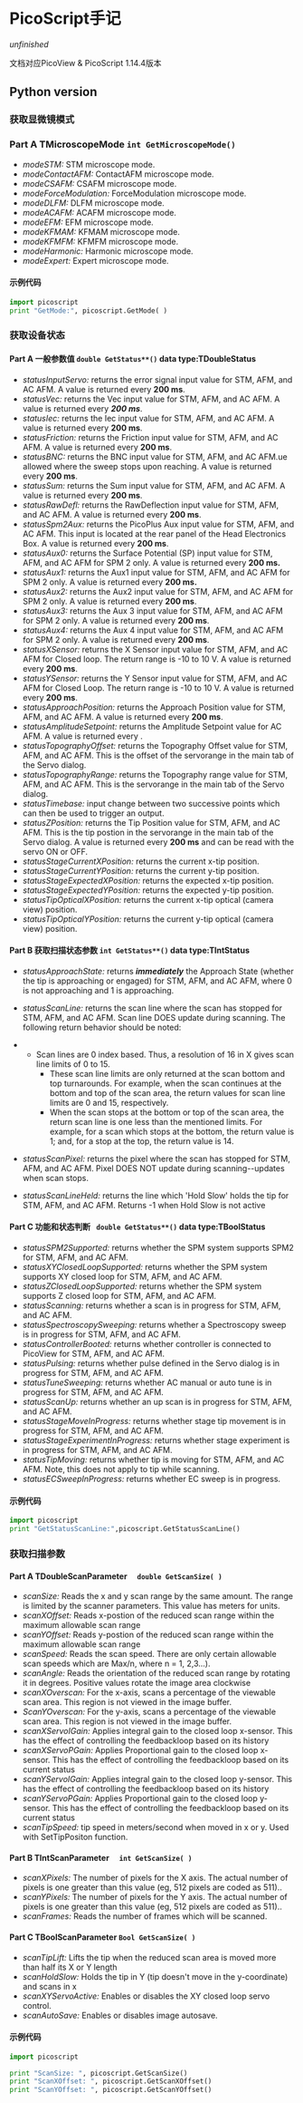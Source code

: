 # PicoScript手记

*unfinished*

文档对应PicoView & PicoScript 1.14.4版本

## Python version

### 获取显微镜模式

### Part A TMicroscopeMode   `int GetMicroscopeMode()`

- *modeSTM:* STM microscope mode. 
- *modeContactAFM:* ContactAFM microscope mode.
- *modeCSAFM:* CSAFM microscope mode.
- *modeForceModulation:* ForceModulation microscope mode.
- *modeDLFM:* DLFM microscope mode.
- *modeACAFM:* ACAFM microscope mode.
- *modeEFM:* EFM microscope mode.
- *modeKFMAM:* KFMAM microscope mode.
- *modeKFMFM:* KFMFM microscope mode.
- *modeHarmonic:* Harmonic microscope mode.
- *modeExpert:* Expert microscope mode.

#### 示例代码

```python
import picoscript
print "GetMode:", picoscript.GetMode( )

```



### 获取设备状态

#### Part A 一般参数值 `double GetStatus**()`   data type:TDoubleStatus

- *statusInputServo:*  returns the error signal input value for STM, AFM, and AC AFM. A value is returned every **200 ms**.
- *statusVec:* returns the Vec input value for STM, AFM, and AC AFM. A value is returned every ***200 ms***.
- *statusIec:* returns the Iec input value for STM, AFM, and AC AFM. A value is returned every **200 ms**.
- *statusFriction:* returns the Friction input value for STM, AFM, and AC AFM. A value is returned every **200 ms**.
- *statusBNC:* returns the BNC input value for STM, AFM, and AC AFM.ue allowed where the sweep stops upon reaching.  A value is returned every **200 ms**.
- *statusSum:* returns the Sum input value for STM, AFM, and AC AFM. A value is returned every **200 ms**.
- *statusRawDefl:* returns the RawDeflection input value for STM, AFM, and AC AFM. A value is returned every **200 ms**.
- *statusSpm2Aux:* returns the PicoPlus Aux input value for STM, AFM, and AC AFM. This input is located at the rear panel of the Head Electronics Box. A value is returned every **200 ms**.
-  *statusAux0:* returns the Surface Potential (SP)  input value for STM, AFM, and AC AFM for SPM 2 only. A value is returned every **200 ms.**
- *statusAux1:* returns the Aux1  input value for STM, AFM, and AC AFM for SPM 2 only. A value is returned every **200 ms.**
- *statusAux2:* returns the Aux2  input value for STM, AFM, and AC AFM for SPM 2 only. A value is returned every **200 ms**.
- *statusAux3:* returns the Aux 3  input value for STM, AFM, and AC AFM for SPM 2 only. A value is returned every **200 ms**.
- *statusAux4:* returns the Aux 4  input value for STM, AFM, and AC AFM for SPM 2 only. A value is returned every **200 ms**.
- *statusXSensor:* returns the X Sensor  input value for STM, AFM, and AC AFM for Closed loop. The return range is -10 to 10 V. A value is returned every **200 ms**.
- *statusYSensor:* returns the Y Sensor input value for STM, AFM, and AC AFM for Closed Loop. The return range is -10 to 10 V. A value is returned every **200 ms**.
-  *statusApproachPosition:* returns the Approach Position value for STM, AFM, and AC AFM. A value is returned every **200 ms**.
- *statusAmplitudeSetpoint:* returns the Amplitude Setpoint value for AC AFM. A value is returned every .
- *statusTopographyOffset:* returns the Topography  Offset value for STM, AFM, and AC AFM. This is the offset of the servorange in the main tab of the Servo dialog.
-  *statusTopographyRange:* returns the Topography  range value for STM, AFM, and AC AFM. This is the servorange in the main tab of the Servo dialog.
- *statusTimebase:* input change between two successive points which can then be used to trigger an output.
- *statusZPosition:* returns the Tip Position value for STM, AFM, and AC AFM. This is the tip postion in the servorange in the main tab of the Servo dialog. A value is returned every **200 ms** and can be read with the servo ON or OFF.
- *statusStageCurrentXPosition:* returns the current x-tip position.
- *statusStageCurrentYPosition:* returns the current y-tip position.
- *statusStageExpectedXPosition:* returns the expected x-tip position.
- *statusStageExpectedYPosition:* returns the expected y-tip position.
- *statusTipOpticalXPosition:* returns the current x-tip optical (camera view) position.
- *statusTipOpticalYPosition:* returns the current y-tip optical (camera view) position.

#### Part B 获取扫描状态参数 `int GetStatus**()`   data type:TIntStatus

- *statusApproachState:* returns ***immediately*** the Approach State (whether the tip is approaching or engaged) for STM, AFM, and AC AFM, where  0 is not approaching and 1 is approaching. 

-  *statusScanLine:* returns the scan line where the scan has stopped for STM, AFM, and AC AFM. Scan line DOES update during scanning. The following return behavior should be noted:

- - Scan lines are 0 index based. Thus, a resolution of 16 in X gives scan line limits of 0 to 15.
    - These scan line limits are only returned at the scan bottom and top turnarounds. For example, when the scan continues at the bottom and top of the scan area, the return values for scan line limits are 0 and 15, respectively.
    - When the scan stops at the bottom or top of the scan area, the return scan line is  one less than the mentioned limits. For example, for a scan which stops at the bottom, the return value is 1; and, for a stop at the top, the return value is 14.

- *statusScanPixel:* returns the pixel where the scan has stopped for STM, AFM, and AC AFM. Pixel DOES NOT update during scanning--updates when scan stops.

- *statusScanLineHeld:* returns the line which 'Hold Slow' holds the tip  for STM, AFM, and AC AFM. Returns -1 when Hold Slow is not active

#### Part C 功能和状态判断 ` double GetStatus**()`    data type:TBoolStatus

- *statusSPM2Supported:* returns whether the SPM system supports SPM2 for STM, AFM, and AC AFM.
- *statusXYClosedLoopSupported:* returns whether the SPM system supports XY closed loop for STM, AFM, and AC AFM.
- *statusZClosedLoopSupported:* returns whether the SPM system supports Z closed loop for STM, AFM, and AC AFM.
- *statusScanning:* returns whether a scan is in progress for STM, AFM, and AC AFM.
- *statusSpectroscopySweeping:* returns whether a Spectroscopy sweep is in progress for STM, AFM, and AC AFM.
- *statusControllerBooted:* returns whether controller is connected to PicoView for STM, AFM, and AC AFM.
- *statusPulsing:* returns whether pulse defined in the Servo dialog is in progress for STM, AFM, and AC AFM.
- *statusTuneSweeping:* returns whether AC manual or auto tune is in progress for STM, AFM, and AC AFM.
- *statusScanUp:* returns whether an up scan is in progress for STM, AFM, and AC AFM.
- *statusStageMoveInProgress:* returns whether stage tip movement is in progress for STM, AFM, and AC AFM.
- *statusStageExperimentInProgress:* returns whether stage experiment is in progress for STM, AFM, and AC AFM.
- *statusTipMoving:* returns whether tip is moving for STM, AFM, and AC AFM. Note, this does not apply to tip while scanning.
- *statusECSweepInProgress:* returns whether EC sweep is in progress.

#### 示例代码

```python
import picoscript
print "GetStatusScanLine:",picoscript.GetStatusScanLine()

```



### 获取扫描参数

#### Part A TDoubleScanParameter   `  double GetScanSize( )`

- *scanSize:* Reads the x and y scan range by the same amount. The range is limited by the scanner parameters. This value has meters for units. 
- *scanXOffset:* Reads x-postion of the reduced scan range within the maximum allowable scan range
- *scanYOffset:* Reads y-postion of the reduced scan range within the maximum allowable scan range
- *scanSpeed:* Reads the scan speed. There are only certain allowable scan speeds which are Max/n, where n = 1, 2,3...).
- *scanAngle:* Reads the orientation of the reduced scan range by rotating it in degrees. Positive values rotate the image area clockwise
- *scanXOverscan:* For the x-axis, scans a percentage of the viewable scan area. This region is not viewed in the image buffer.
- *ScanYOverscan:* For the y-axis, scans a percentage of the viewable scan area. This region is not viewed in the image buffer.
- *scanXServoIGain:* Applies integral gain to the closed loop x-sensor. This has the effect of controlling the feedbackloop based on its history
- *scanXServoPGain:* Applies Proportional gain to the closed loop x-sensor. This has the effect of controlling the feedbackloop based on its current status
- *scanYServoIGain:* Applies integral gain to the closed loop y-sensor. This has the effect of controlling the feedbackloop based on its history
- *scanYServoPGain:* Applies Proportional gain to the closed loop y-sensor. This has the effect of controlling the feedbackloop based on its current status
- *scanTipSpeed:* tip speed in meters/second when moved in x or y. Used with SetTipPositon function.

#### Part B TIntScanParameter    `  int GetScanSize( )`

- *scanXPixels:* The number of pixels for the X axis. The actual number of pixels is one greater than this value (eg, 512 pixels are coded as 511)..
- *scanYPixels:* The number of pixels for the Y axis. The actual number of pixels is one greater than this value (eg, 512 pixels are coded as 511)..
- *scanFrames:* Reads the number of frames which will be scanned.

#### Part C  TBoolScanParameter     `Bool GetScanSize( )`

- *scanTipLift:* Lifts the tip when the reduced scan area is moved more than half its X or Y length
- *scanHoldSlow:* Holds the tip in Y (tip doesn't move in the y-coordinate) and scans in x
- *scanXYServoActive:* Enables or disables the XY closed loop servo control.
- *scanAutoSave:* Enables or disables image autosave.

#### 示例代码

```python
import picoscript

print "ScanSize: ", picoscript.GetScanSize()
print "ScanXOffset: ", picoscript.GetScanXOffset()
print "ScanYOffset: ", picoscript.GetScanYOffset()
```





